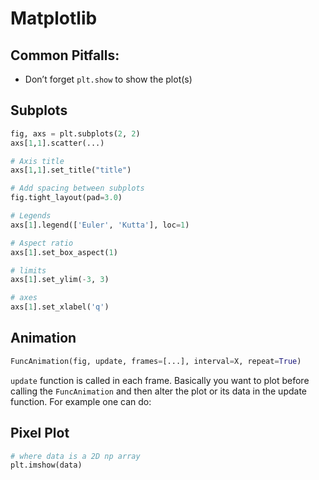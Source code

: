 #  Matplotlib

## Common Pitfalls:

- Don’t forget ``plt.show`` to show the plot(s)

## Subplots

````python
fig, axs = plt.subplots(2, 2)
axs[1,1].scatter(...)

# Axis title
axs[1,1].set_title("title")

# Add spacing between subplots
fig.tight_layout(pad=3.0)

# Legends
axs[1].legend(['Euler', 'Kutta'], loc=1)

# Aspect ratio
axs[1].set_box_aspect(1)

# limits
axs[1].set_ylim(-3, 3)

# axes
axs[1].set_xlabel('q')
````

## Animation

````python
FuncAnimation(fig, update, frames=[...], interval=X, repeat=True)
````

``update`` function is called in each frame. Basically you want to plot before calling the ``FuncAnimation`` and then alter the plot or its data in the update function. For example one can do:

## Pixel Plot

````python
# where data is a 2D np array
plt.imshow(data)
````

